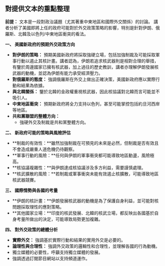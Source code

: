 ## 對提供文本的重點整理

**前提：** 文本是一段對政治議題（尤其著重中東地區和國際外交關係）的討論。 講者分析了美國即將上任的政府可能對於外交政策策略的影響，特別是針對伊朗、俄羅斯、北韓及以色列/中東地區衝突的看法。

**一、 美國新政府的預期外交政策方向**

*   **對伊朗的策略：** 預期美國新政府將採取強硬立場，包括加強制裁及可能採取軍事行動以遏止其核計畫。講者認為，伊朗若追求核武器則是相對合理的舉措，有鑒於周邊國家已擁有核武器，加上過往的歷史教訓，講者亦理解伊朗發展核武器的動機，並認為伊朗有能力承受經濟壓力。
*   **對俄羅斯的態度：** 強調俄羅斯在外交上做出正確決策，美國新政府應以實際行動和結果為依據。
*   **與北韓關係：** 鑒於北韓的金政權重視核武器，因此核協議對北韓而言可能並不吸引人。
*   **中東地區衝突：** 預期新政府將全力支持以色列，甚至可能掌控包括約旦河西岸等地區。
* **共和黨聯盟的整體方向：**
    * 強硬外交及制裁是共和黨整體方向。

**二、 新政府可能的策略與風險評估**

*   **制裁的有效性：**雖然加強制裁在可預見的未來是必然，但制裁是否有效且不會造成嚴重人道危機仍待觀察。
*   **軍事行動的風險：**任何與伊朗的軍事衝突都可能導致地區動盪，風險極高。
*   **核協議複雜性：**與伊朗達成核協議涉及多方利益，需要謹慎處理。
*  **核武擴散的風險：**若制裁或軍事衝突未能有效遏止核擴散，可能導致地區核武器競賽。

**三、 國際情勢與各國的考量**

*   **伊朗的核計畫：**伊朗發展核武器的動機是為了保護自身利益，並可能對核問題採取理性的應對策略。
*    **其他國家立場：**印度的核武發展、北韓的核武立場，都反映出各國基於自身考量所做出的決定，可能導致局勢更加複雜。

**四、 對外交政策的總體分析**

*   **實際外交：** 強調基於實際行動和結果的實用外交是必要的。
*   **論理性與合理性：** 強調外交政策的邏輯性和合理性，並理解各國的行為動機。
* 獨立媒體的必要性，呼籲支持獨立媒體的發展。
* 強調透過訂閱節目網站以支持頻道運作。